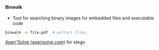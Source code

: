 
#### Binwalk 
- Tool for searching binary images for embedded files and executable code
```sh
binwalk -e file.pdf  # extract files 
```

[Aperi'Solve (aperisolve.com)](https://www.aperisolve.com/) for stego 